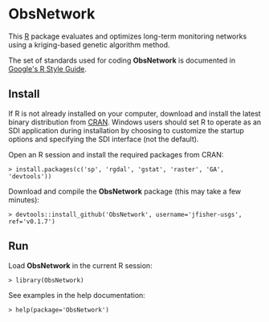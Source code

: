 ObsNetwork
==========

This [R](http://www.r-project.org/ "R") package
evaluates and optimizes long-term monitoring networks using a kriging-based
genetic algorithm method.

The set of standards used for coding **ObsNetwork** is documented in
[Google's R Style Guide](http://google-styleguide.googlecode.com/svn/trunk/google-r-style.html "Google's R Style Guide").

Install
-------

If R is not already installed on your computer, download and install the latest
binary distribution from
[CRAN](http://cran.r-project.org/ "The Comprehensive R Archive Network").
Windows users should set R to operate as an SDI application during installation
by choosing to customize the startup options and specifying the SDI interface
(not the default).

Open an R session and install the required packages from CRAN:

    > install.packages(c('sp', 'rgdal', 'gstat', 'raster', 'GA', 'devtools'))

Download and compile the **ObsNetwork** package (this may take a few minutes):

    > devtools::install_github('ObsNetwork', username='jfisher-usgs', ref='v0.1.7')

Run
---

Load **ObsNetwork** in the current R session:

    > library(ObsNetwork)

See examples in the help documentation:

    > help(package='ObsNetwork')
